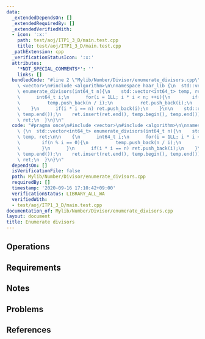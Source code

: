 ```yaml
---
data:
  _extendedDependsOn: []
  _extendedRequiredBy: []
  _extendedVerifiedWith:
  - icon: ':x:'
    path: test/aoj/ITP1_3_D/main.test.cpp
    title: test/aoj/ITP1_3_D/main.test.cpp
  _pathExtension: cpp
  _verificationStatusIcon: ':x:'
  attributes:
    '*NOT_SPECIAL_COMMENTS*': ''
    links: []
  bundledCode: "#line 2 \"Mylib/Number/Divisor/enumerate_divisors.cpp\"\n#include\
    \ <vector>\n#include <algorithm>\n\nnamespace haar_lib {\n  std::vector<int64_t>\
    \ enumerate_divisors(int64_t n){\n    std::vector<int64_t> temp, ret;\n\n    {\n\
    \      int64_t i;\n      for(i = 1LL; i * i < n; ++i){\n        if(n % i == 0){\n\
    \          temp.push_back(n / i);\n          ret.push_back(i);\n        }\n  \
    \    }\n      if(i * i == n) ret.push_back(i);\n    }\n\n    std::reverse(temp.begin(),\
    \ temp.end());\n    ret.insert(ret.end(), temp.begin(), temp.end());\n\n    return\
    \ ret;\n  }\n}\n"
  code: "#pragma once\n#include <vector>\n#include <algorithm>\n\nnamespace haar_lib\
    \ {\n  std::vector<int64_t> enumerate_divisors(int64_t n){\n    std::vector<int64_t>\
    \ temp, ret;\n\n    {\n      int64_t i;\n      for(i = 1LL; i * i < n; ++i){\n\
    \        if(n % i == 0){\n          temp.push_back(n / i);\n          ret.push_back(i);\n\
    \        }\n      }\n      if(i * i == n) ret.push_back(i);\n    }\n\n    std::reverse(temp.begin(),\
    \ temp.end());\n    ret.insert(ret.end(), temp.begin(), temp.end());\n\n    return\
    \ ret;\n  }\n}\n"
  dependsOn: []
  isVerificationFile: false
  path: Mylib/Number/Divisor/enumerate_divisors.cpp
  requiredBy: []
  timestamp: '2020-09-16 17:10:42+09:00'
  verificationStatus: LIBRARY_ALL_WA
  verifiedWith:
  - test/aoj/ITP1_3_D/main.test.cpp
documentation_of: Mylib/Number/Divisor/enumerate_divisors.cpp
layout: document
title: Enumerate divisors
---
```


## Operations

## Requirements

## Notes

## Problems

## References
